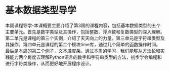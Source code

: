 # 基本数据类型导学

本周课程导学-本课概要主要介绍了第3周的课程内容，包括基本数据类型的五个主要单元。首先是数字类型及其操作，包括整数、浮点数和复数类型的深入理解。第二单元是课程的第三个实例，介绍了天天向上的力量。第三单元是字符串类型及其操作。第四单元是课程的第二个模块time库，通过几个简单的函数操作时间。最后是本周的第二个例子，文本进度条。通过本周的学习，我们能够从方法论和实践能力两个角度去理解Python语言的数字和字符串类型的方法，初步学会编程和进行字符类操作，从而更好地开展程序设计。  
